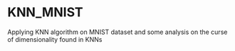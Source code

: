# KNN_MNIST
Applying KNN algorithm on MNIST dataset and some analysis on the curse of dimensionality found in KNNs

